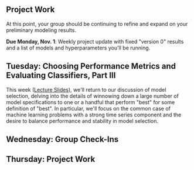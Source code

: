 ## Project Work
At this point, your group should be continuing to refine and expand on your preliminary modeling results.  

**Due Monday, Nov. 1**: Weekly project update with fixed "version 0" results and a list of models and hyperparameters you'll be running.

## Tuesday: Choosing Performance Metrics and Evaluating Classifiers, Part III
This week ([Lecture Slides](Model%20Selection%20and%20Validation%20-%20Part%20III.pptx)), we'll return to our discussion of model selection, delving into the details of winnowing down a large number of model specifications to one or a handful that perform "best" for some definition of "best". In particular, we'll focus on the common case of machine learning problems with a strong time series component and the desire to balance performance and stability in model selection. 

## Wednesday: Group Check-Ins

## Thursday: Project Work
